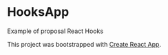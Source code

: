 # HooksApp
Example of proposal React Hooks

This project was bootstrapped with [Create React App](https://github.com/facebook/create-react-app).

